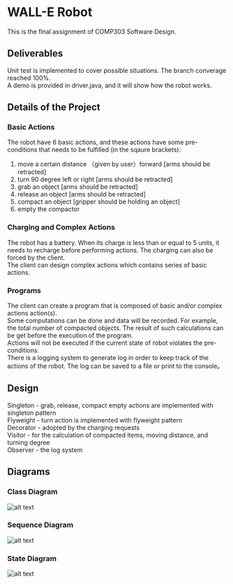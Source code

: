 # WALL-E Robot
This is the final assignment of COMP303 Software Design. 
## Deliverables
Unit test is implemented to cover possible situations. The branch converage reached 100%.  
A demo is provided in driver.java, and it will show how the robot works.  
## Details of the Project
### Basic Actions
The robot have 6 basic actions, and these actions have some pre-conditions that needs to be fulfilled (in the sqaure brackets):  
1. move a certain distance （given by user）forward [arms should be retracted]  
2. turn 90 degree left or right [arms should be retracted]  
3. grab an object [arms should be retracted]  
4. release an object [arms should be retracted]  
5. compact an object [gripper should be holding an object]  
6. empty the compactor  
### Charging and Complex Actions  
The robot has a battery. When its charge is less than or equal to 5 units, it needs to recharge before performing actions. The charging can also be forced by the client.  
The client can design complex actions which contains series of basic actions.  
### Programs
The client can create a program that is composed of basic and/or complex actions action(s).  
Some computations can be done and data will be recorded. For example, the total number of compacted objects. The result of such calculations can be get before the execution of the program.  
Actions will not be executed if the current state of robot violates the pre-conditions.   
There is a logging system to generate log in order to keep track of the actions of the robot. The log can be saved to a file or print to the console。  
## Design
Singleton - grab, release, compact empty actions are implemented with singleton pattern  
Flyweight - turn action is implemented with flyweight pattern  
Decorator - adopted by the charging requests  
Visitor - for the calculation of compacted items, moving distance, and turning degree  
Observer - the log system  
## Diagrams
### Class Diagram  
![alt text](https://github.com/lhcdhr/WALL-E-Robot-Software-Design/blob/main/class%20diagram.png)  
### Sequence Diagram  
![alt text](https://github.com/lhcdhr/WALL-E-Robot-Software-Design/blob/main/sequence%20diagram.png)  
### State Diagram  
![alt text](https://github.com/lhcdhr/WALL-E-Robot-Software-Design/blob/main/state%20diagram.png)
